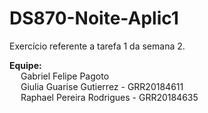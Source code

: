 # DS870-Noite-Aplic1  
Exercício referente a tarefa 1 da semana 2.  

**Equipe:**  
&emsp; Gabriel Felipe Pagoto  
&emsp; Giulia Guarise Gutierrez - GRR20184611  
&emsp; Raphael Pereira Rodrigues - GRR20184635  
